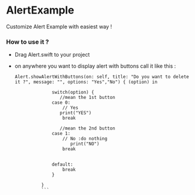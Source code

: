 # AlertExample
Customize Alert  Example with easiest way !

### How to use it ?
- Drag Alert.swift to your project
- on anywhere you want to display alert with buttons 
call it like this :

   ```
   Alert.showAlertWithButtons(on: self, title: "Do you want to delete it ?", message: "", options: "Yes","No") { (option) in
                 
                 switch(option) {
                    //mean the 1st button
                 case 0:
                     // Yes
                    print("YES")
                     break
                     
                    //mean the 2nd button
                 case 1:
                     // No :do nothing
                        print("NO")
                     break

                 
                 default:
                     break
                 }

             }
             ```

